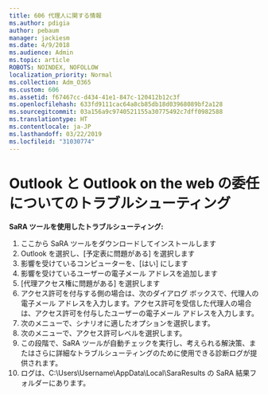 ```yaml
---
title: 606 代理人に関する情報
ms.author: pdigia
author: pebaum
manager: jackiesm
ms.date: 4/9/2018
ms.audience: Admin
ms.topic: article
ROBOTS: NOINDEX, NOFOLLOW
localization_priority: Normal
ms.collection: Adm_O365
ms.custom: 606
ms.assetid: f67467cc-d434-41e1-847c-120412b12c3f
ms.openlocfilehash: 633fd9111cac64a8cb85db18d03968089bf2a128
ms.sourcegitcommit: 03a156a9c9740521155a30775492c7dff0982588
ms.translationtype: HT
ms.contentlocale: ja-JP
ms.lasthandoff: 03/22/2019
ms.locfileid: "31030774"
---
```

# <a name="troubleshooting-delegation-in-outlook-and-outlook-on-the-web"></a>Outlook と Outlook on the web の委任についてのトラブルシューティング

**SaRA ツールを使用したトラブルシューティング:**

1. ここから SaRA ツールをダウンロードしてインストールします
1. Outlook を選択し、[予定表に問題がある] を選択します
1. 影響を受けているコンピューターを、[はい] にします
1. 影響を受けているユーザーの電子メール アドレスを追加します
1. [代理アクセス権に問題がある] を選択します
1. アクセス許可を付与する側の場合は、次のダイアログ ボックスで、代理人の電子メール アドレスを入力します。アクセス許可を受信した代理人の場合は、アクセス許可を付与したユーザーの電子メール アドレスを入力します。
1. 次のメニューで、シナリオに適したオプションを選択します。 
1. 次のメニューで、アクセス許可レベルを選択します。
1. この段階で、SaRA ツールが自動チェックを実行し、考えられる解決策、またはさらに詳細なトラブルシューティングのために使用できる診断ログが提供されます。
1. ログは、C:\Users\Username\AppData\Local\SaraResults の SaRA 結果フォルダーにあります。